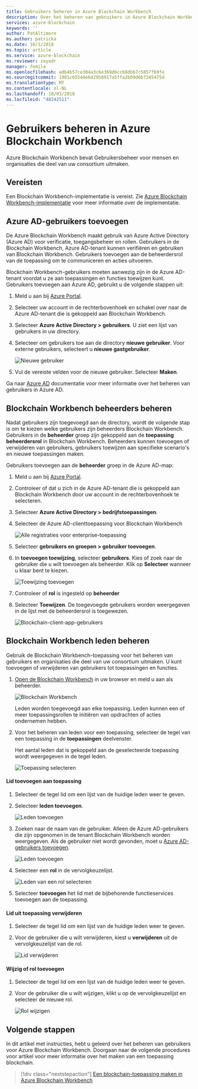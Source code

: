 ```yaml
---
title: Gebruikers beheren in Azure Blockchain Workbench
description: Over het beheren van gebruikers in Azure Blockchain Workbench.
services: azure-blockchain
keywords: ''
author: PatAltimore
ms.author: patricka
ms.date: 10/1/2018
ms.topic: article
ms.service: azure-blockchain
ms.reviewer: zeyadr
manager: femila
ms.openlocfilehash: adb4b57ce304a3c6e369d6cc68dbb7c5857fb9fe
ms.sourcegitcommit: 1981c65544e642958917a5ffa2b09d6b7345475d
ms.translationtype: MT
ms.contentlocale: nl-NL
ms.lasthandoff: 10/03/2018
ms.locfileid: "48242511"
---
```

# <a name="manage-users-in-azure-blockchain-workbench"></a>Gebruikers beheren in Azure Blockchain Workbench

Azure Blockchain Workbench bevat Gebruikersbeheer voor mensen en organisaties die deel van uw consortium uitmaken.

## <a name="prerequisites"></a>Vereisten

Een Blockchain Workbench-implementatie is vereist. Zie [Azure Blockchain Workbench-implementatie](deploy.md) voor meer informatie over de implementatie.

## <a name="add-azure-ad-users"></a>Azure AD-gebruikers toevoegen

De Azure Blockchain Workbench maakt gebruik van Azure Active Directory (Azure AD) voor verificatie, toegangsbeheer en rollen. Gebruikers in de Blockchain Workbench, Azure AD-tenant kunnen verifiëren en gebruiken van Blockchain Workbench. Gebruikers toevoegen aan de beheerdersrol van de toepassing om te communiceren en acties uitvoeren.

Blockchain Workbench-gebruikers moeten aanwezig zijn in de Azure AD-tenant voordat u ze aan toepassingen en functies toewijzen kunt. Gebruikers toevoegen aan Azure AD, gebruikt u de volgende stappen uit:

1.  Meld u aan bij [Azure Portal](https://portal.azure.com).
2.  Selecteer uw account in de rechterbovenhoek en schakel over naar de Azure AD-tenant die is gekoppeld aan Blockchain Workbench.
3.  Selecteer **Azure Active Directory > gebruikers**. U ziet een lijst van gebruikers in uw directory.
4.  Selecteer om gebruikers toe aan de directory **nieuwe gebruiker**. Voor externe gebruikers, selecteert u **nieuwe gastgebruiker**.

    ![Nieuwe gebruiker](./media/manage-users/add-ad-user.png)

5.  Vul de vereiste velden voor de nieuwe gebruiker. Selecteer **Maken**.

Ga naar [Azure AD](../../active-directory/fundamentals/add-users-azure-active-directory.md) documentatie voor meer informatie over het beheren van gebruikers in Azure AD.

## <a name="manage-blockchain-workbench-administrators"></a>Blockchain Workbench beheerders beheren

Nadat gebruikers zijn toegevoegd aan de directory, wordt de volgende stap is om te kiezen welke gebruikers zijn beheerders Blockchain Workbench. Gebruikers in de **beheerder** groep zijn gekoppeld aan de **toepassing beheerdersrol** in Blockchain Workbench. Beheerders kunnen toevoegen of verwijderen van gebruikers, gebruikers toewijzen aan specifieke scenario's en nieuwe toepassingen maken.

Gebruikers toevoegen aan de **beheerder** groep in de Azure AD-map:

1.  Meld u aan bij [Azure Portal](https://portal.azure.com).
2.  Controleer of dat u zich in de Azure AD-tenant die is gekoppeld aan Blockchain Workbench door uw account in de rechterbovenhoek te selecteren.
3.  Selecteer **Azure Active Directory > bedrijfstoepassingen**.
4.  Selecteer de Azure AD-clienttoepassing voor Blockchain Workbench
    
    ![Alle registraties voor enterprise-toepassing](./media/manage-users/select-blockchain-client-app.png)

5.  Selecteer **gebruikers en groepen > gebruiker toevoegen**.
6.  In **toevoegen toewijzing**, selecteer **gebruikers**. Kies of zoek naar de gebruiker die u wilt toevoegen als beheerder. Klik op **Selecteer** wanneer u klaar bent te kiezen.

    ![Toewijzing toevoegen](./media/manage-users/add-user-assignment.png)

9.  Controleer of **rol** is ingesteld op **beheerder**
10. Selecteer **Toewijzen**. De toegevoegde gebruikers worden weergegeven in de lijst met de beheerdersrol is toegewezen.

    ![Blockchain-client-app-gebruikers](./media/manage-users/blockchain-admin-list.png)

## <a name="managing-blockchain-workbench-members"></a>Blockchain Workbench leden beheren

Gebruik de Blockchain Workbench-toepassing voor het beheren van gebruikers en organisaties die deel van uw consortium uitmaken. U kunt toevoegen of verwijderen van gebruikers tot toepassingen en functies.

1. [Open de Blockchain Workbench](deploy.md#blockchain-workbench-web-url) in uw browser en meld u aan als beheerder.

    ![Blockchain Workbench](./media/manage-users/blockchain-workbench-applications.png)

    Leden worden toegevoegd aan elke toepassing. Leden kunnen een of meer toepassingsrollen te initiëren van opdrachten of acties ondernemen hebben.

2. Voor het beheren van leden voor een toepassing, selecteer de tegel van een toepassing in de **toepassingen** deelvenster.

    Het aantal leden dat is gekoppeld aan de geselecteerde toepassing wordt weergegeven in de tegel leden.

    ![Toepassing selecteren](./media/manage-users/blockchain-workbench-select-application.png)


#### <a name="add-member-to-application"></a>Lid toevoegen aan toepassing

1. Selecteer de tegel lid om een lijst van de huidige leden weer te geven.
2. Selecteer **leden toevoegen**.

    ![Leden toevoegen](./media/manage-users/application-add-members.png)

3. Zoeken naar de naam van de gebruiker.  Alleen de Azure AD-gebruikers die zijn opgenomen in de tenant Blockchain Workbench worden weergegeven. Als de gebruiker niet wordt gevonden, moet u [Azure AD-gebruikers toevoegen](#add-azure-ad-users).

    ![Leden toevoegen](./media/manage-users/find-user.png)

4. Selecteer een **rol** in de vervolgkeuzelijst.

    ![Leden van een rol selecteren](./media/manage-users/application-select-role.png)

5. Selecteer **toevoegen** het lid met de bijbehorende functieservices toevoegen aan de toepassing.

#### <a name="remove-member-from-application"></a>Lid uit toepassing verwijderen

1. Selecteer de tegel lid om een lijst van de huidige leden weer te geven.
2. Voor de gebruiker die u wilt verwijderen, kiest u **verwijderen** uit de vervolgkeuzelijst van de rol.

    ![Lid verwijderen](./media/manage-users/application-remove-member.png)

#### <a name="change-or-add-role"></a>Wijzig of rol toevoegen

1. Selecteer de tegel lid om een lijst van de huidige leden weer te geven.
2. Voor de gebruiker die u wilt wijzigen, klikt u op de vervolgkeuzelijst en selecteer de nieuwe rol.

    ![Rol wijzigen](./media/manage-users/application-change-role.png)

## <a name="next-steps"></a>Volgende stappen

In dit artikel met instructies, hebt u geleerd over het beheren van gebruikers voor Azure Blockchain Workbench. Doorgaan naar de volgende procedures voor artikel voor meer informatie over het maken van een toepassing blockchain.

> [!div class="nextstepaction"]
> [Een blockchain-toepassing maken in Azure Blockchain Workbench](create-app.md)

